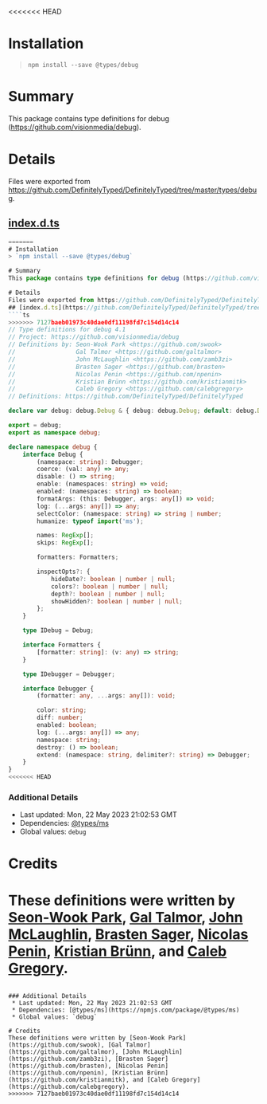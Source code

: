 <<<<<<< HEAD
# Installation
> `npm install --save @types/debug`

# Summary
This package contains type definitions for debug (https://github.com/visionmedia/debug).

# Details
Files were exported from https://github.com/DefinitelyTyped/DefinitelyTyped/tree/master/types/debug.
## [index.d.ts](https://github.com/DefinitelyTyped/DefinitelyTyped/tree/master/types/debug/index.d.ts)
````ts
=======
# Installation
> `npm install --save @types/debug`

# Summary
This package contains type definitions for debug (https://github.com/visionmedia/debug).

# Details
Files were exported from https://github.com/DefinitelyTyped/DefinitelyTyped/tree/master/types/debug.
## [index.d.ts](https://github.com/DefinitelyTyped/DefinitelyTyped/tree/master/types/debug/index.d.ts)
````ts
>>>>>>> 7127baeb01973c40dae0df11198fd7c154d14c14
// Type definitions for debug 4.1
// Project: https://github.com/visionmedia/debug
// Definitions by: Seon-Wook Park <https://github.com/swook>
//                 Gal Talmor <https://github.com/galtalmor>
//                 John McLaughlin <https://github.com/zamb3zi>
//                 Brasten Sager <https://github.com/brasten>
//                 Nicolas Penin <https://github.com/npenin>
//                 Kristian Brünn <https://github.com/kristianmitk>
//                 Caleb Gregory <https://github.com/calebgregory>
// Definitions: https://github.com/DefinitelyTyped/DefinitelyTyped

declare var debug: debug.Debug & { debug: debug.Debug; default: debug.Debug };

export = debug;
export as namespace debug;

declare namespace debug {
    interface Debug {
        (namespace: string): Debugger;
        coerce: (val: any) => any;
        disable: () => string;
        enable: (namespaces: string) => void;
        enabled: (namespaces: string) => boolean;
        formatArgs: (this: Debugger, args: any[]) => void;
        log: (...args: any[]) => any;
        selectColor: (namespace: string) => string | number;
        humanize: typeof import('ms');

        names: RegExp[];
        skips: RegExp[];

        formatters: Formatters;

        inspectOpts?: {
            hideDate?: boolean | number | null;
            colors?: boolean | number | null;
            depth?: boolean | number | null;
            showHidden?: boolean | number | null;
        };
    }

    type IDebug = Debug;

    interface Formatters {
        [formatter: string]: (v: any) => string;
    }

    type IDebugger = Debugger;

    interface Debugger {
        (formatter: any, ...args: any[]): void;

        color: string;
        diff: number;
        enabled: boolean;
        log: (...args: any[]) => any;
        namespace: string;
        destroy: () => boolean;
        extend: (namespace: string, delimiter?: string) => Debugger;
    }
}
<<<<<<< HEAD

````

### Additional Details
 * Last updated: Mon, 22 May 2023 21:02:53 GMT
 * Dependencies: [@types/ms](https://npmjs.com/package/@types/ms)
 * Global values: `debug`

# Credits
These definitions were written by [Seon-Wook Park](https://github.com/swook), [Gal Talmor](https://github.com/galtalmor), [John McLaughlin](https://github.com/zamb3zi), [Brasten Sager](https://github.com/brasten), [Nicolas Penin](https://github.com/npenin), [Kristian Brünn](https://github.com/kristianmitk), and [Caleb Gregory](https://github.com/calebgregory).
=======

````

### Additional Details
 * Last updated: Mon, 22 May 2023 21:02:53 GMT
 * Dependencies: [@types/ms](https://npmjs.com/package/@types/ms)
 * Global values: `debug`

# Credits
These definitions were written by [Seon-Wook Park](https://github.com/swook), [Gal Talmor](https://github.com/galtalmor), [John McLaughlin](https://github.com/zamb3zi), [Brasten Sager](https://github.com/brasten), [Nicolas Penin](https://github.com/npenin), [Kristian Brünn](https://github.com/kristianmitk), and [Caleb Gregory](https://github.com/calebgregory).
>>>>>>> 7127baeb01973c40dae0df11198fd7c154d14c14
